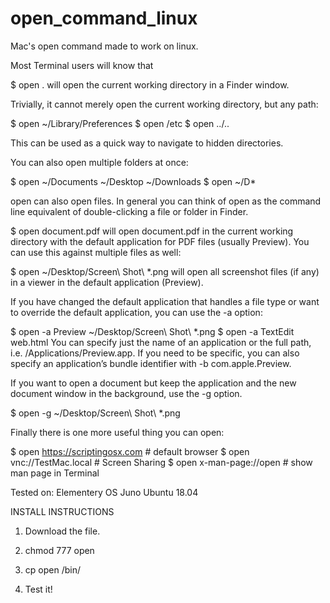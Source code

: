 # open_command_linux
Mac's open command made to work on linux.

Most Terminal users will know that

$ open .
will open the current working directory in a Finder window. 

Trivially, it cannot merely open the current working directory, but any path:

$ open ~/Library/Preferences
$ open /etc
$ open ../..

This can be used as a quick way to navigate to hidden directories.

You can also open multiple folders at once:

$ open ~/Documents ~/Desktop ~/Downloads
$ open ~/D*

open can also open files. In general you can think of open as the command line equivalent of double-clicking a file or folder in Finder.

$ open document.pdf
will open document.pdf in the current working directory with the default application for PDF files (usually Preview). You can use this against multiple files as well:

$ open ~/Desktop/Screen\ Shot\ *.png
will open all screenshot files (if any) in a viewer in the default application (Preview).

If you have changed the default application that handles a file type or want to override the default application, you can use the -a option:

$ open -a Preview ~/Desktop/Screen\ Shot\ *.png
$ open -a TextEdit web.html
You can specify just the name of an application or the full path, i.e. /Applications/Preview.app. If you need to be specific, you can also specify an application’s bundle identifier with -b com.apple.Preview.

If you want to open a document but keep the application and the new document window in the background, use the -g option.

$ open -g ~/Desktop/Screen\ Shot\ *.png

Finally there is one more useful thing you can open:

$ open https://scriptingosx.com   # default browser
$ open vnc://TestMac.local       # Screen Sharing
$ open x-man-page://open         # show man page in Terminal



Tested on: 
Elementery OS Juno
Ubuntu 18.04


INSTALL INSTRUCTIONS
1. Download the file.

2. chmod 777 open

3. cp open /bin/

4. Test it! 


